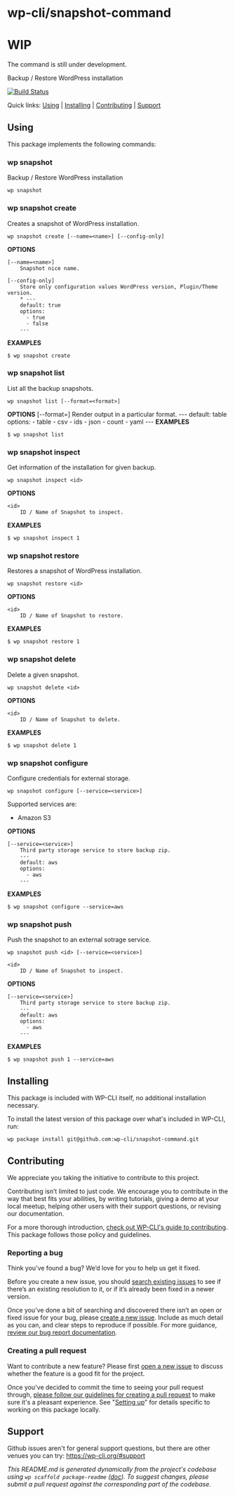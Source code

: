 wp-cli/snapshot-command
=======================

# WIP
The command is still under development.

Backup / Restore WordPress installation

[![Build Status](https://travis-ci.org/wp-cli/snapshot-command.svg?branch=master)](https://travis-ci.org/wp-cli/snapshot-command)

Quick links: [Using](#using) | [Installing](#installing) | [Contributing](#contributing) | [Support](#support)

## Using

This package implements the following commands:

### wp snapshot

Backup / Restore WordPress installation

~~~
wp snapshot
~~~





### wp snapshot create

Creates a snapshot of WordPress installation.

~~~
wp snapshot create [--name=<name>] [--config-only]
~~~

**OPTIONS**

	[--name=<name>]
		Snapshot nice name.

	[--config-only]
		Store only configuration values WordPress version, Plugin/Theme version.
		* ---
		default: true
		options:
		  - true
		  - false
		---

**EXAMPLES**

    $ wp snapshot create



### wp snapshot list

List all the backup snapshots.

~~~
wp snapshot list [--format=<format>]
~~~

**OPTIONS**
	[--format=<format>]
		Render output in a particular format.
		---
		default: table
		options:
		  - table
		  - csv
		  - ids
		  - json
		  - count
		  - yaml
		---
		**EXAMPLES**

    $ wp snapshot list



### wp snapshot inspect

Get information of the installation for given backup.

~~~
wp snapshot inspect <id>
~~~

**OPTIONS**

	<id>
		ID / Name of Snapshot to inspect.

**EXAMPLES**

    $ wp snapshot inspect 1



### wp snapshot restore

Restores a snapshot of WordPress installation.

~~~
wp snapshot restore <id>
~~~

**OPTIONS**

	<id>
		ID / Name of Snapshot to restore.

**EXAMPLES**

    $ wp snapshot restore 1



### wp snapshot delete

Delete a given snapshot.

~~~
wp snapshot delete <id>
~~~

**OPTIONS**

	<id>
		ID / Name of Snapshot to delete.

**EXAMPLES**

    $ wp snapshot delete 1



### wp snapshot configure

Configure credentials for external storage.

~~~
wp snapshot configure [--service=<service>]
~~~

Supported services are:
 - Amazon S3

**OPTIONS**

	[--service=<service>]
		Third party storage service to store backup zip.
		---
		default: aws
		options:
		  - aws
		---

**EXAMPLES**

    $ wp snapshot configure --service=aws



### wp snapshot push

Push the snapshot to an external sotrage service.

~~~
wp snapshot push <id> [--service=<service>]
~~~

	<id>
		ID / Name of Snapshot to inspect.

**OPTIONS**

	[--service=<service>]
		Third party storage service to store backup zip.
		---
		default: aws
		options:
		  - aws
		---

**EXAMPLES**

    $ wp snapshot push 1 --service=aws

## Installing

This package is included with WP-CLI itself, no additional installation necessary.

To install the latest version of this package over what's included in WP-CLI, run:

    wp package install git@github.com:wp-cli/snapshot-command.git

## Contributing

We appreciate you taking the initiative to contribute to this project.

Contributing isn’t limited to just code. We encourage you to contribute in the way that best fits your abilities, by writing tutorials, giving a demo at your local meetup, helping other users with their support questions, or revising our documentation.

For a more thorough introduction, [check out WP-CLI's guide to contributing](https://make.wordpress.org/cli/handbook/contributing/). This package follows those policy and guidelines.

### Reporting a bug

Think you’ve found a bug? We’d love for you to help us get it fixed.

Before you create a new issue, you should [search existing issues](https://github.com/wp-cli/snapshot-command/issues?q=label%3Abug%20) to see if there’s an existing resolution to it, or if it’s already been fixed in a newer version.

Once you’ve done a bit of searching and discovered there isn’t an open or fixed issue for your bug, please [create a new issue](https://github.com/wp-cli/snapshot-command/issues/new). Include as much detail as you can, and clear steps to reproduce if possible. For more guidance, [review our bug report documentation](https://make.wordpress.org/cli/handbook/bug-reports/).

### Creating a pull request

Want to contribute a new feature? Please first [open a new issue](https://github.com/wp-cli/snapshot-command/issues/new) to discuss whether the feature is a good fit for the project.

Once you've decided to commit the time to seeing your pull request through, [please follow our guidelines for creating a pull request](https://make.wordpress.org/cli/handbook/pull-requests/) to make sure it's a pleasant experience. See "[Setting up](https://make.wordpress.org/cli/handbook/pull-requests/#setting-up)" for details specific to working on this package locally.

## Support

Github issues aren't for general support questions, but there are other venues you can try: https://wp-cli.org/#support


*This README.md is generated dynamically from the project's codebase using `wp scaffold package-readme` ([doc](https://github.com/wp-cli/scaffold-package-command#wp-scaffold-package-readme)). To suggest changes, please submit a pull request against the corresponding part of the codebase.*
